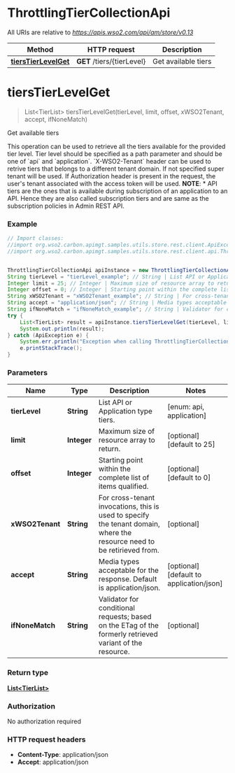 # ThrottlingTierCollectionApi

All URIs are relative to *https://apis.wso2.com/api/am/store/v0.13*

Method | HTTP request | Description
------------- | ------------- | -------------
[**tiersTierLevelGet**](ThrottlingTierCollectionApi.md#tiersTierLevelGet) | **GET** /tiers/{tierLevel} | Get available tiers 


<a name="tiersTierLevelGet"></a>
# **tiersTierLevelGet**
> List&lt;TierList&gt; tiersTierLevelGet(tierLevel, limit, offset, xWSO2Tenant, accept, ifNoneMatch)

Get available tiers 

This operation can be used to retrieve all the tiers available for the provided tier level. Tier level should be specified as a path parameter and should be one of &#x60;api&#x60; and &#x60;application&#x60;.  &#x60;X-WSO2-Tenant&#x60; header can be used to retrive tiers that belongs to a different tenant domain. If not specified super tenant will be used. If Authorization header is present in the request, the user&#39;s tenant associated with the access token will be used.  **NOTE**: * API tiers are the ones that is available during subscription of an application to an API. Hence they are also called subscription tiers and are same as the subscription policies in Admin REST API. 

### Example
```java
// Import classes:
//import org.wso2.carbon.apimgt.samples.utils.store.rest.client.ApiException;
//import org.wso2.carbon.apimgt.samples.utils.store.rest.client.api.ThrottlingTierCollectionApi;


ThrottlingTierCollectionApi apiInstance = new ThrottlingTierCollectionApi();
String tierLevel = "tierLevel_example"; // String | List API or Application type tiers. 
Integer limit = 25; // Integer | Maximum size of resource array to return. 
Integer offset = 0; // Integer | Starting point within the complete list of items qualified. 
String xWSO2Tenant = "xWSO2Tenant_example"; // String | For cross-tenant invocations, this is used to specify the tenant domain, where the resource need to be   retirieved from. 
String accept = "application/json"; // String | Media types acceptable for the response. Default is application/json. 
String ifNoneMatch = "ifNoneMatch_example"; // String | Validator for conditional requests; based on the ETag of the formerly retrieved variant of the resource. 
try {
    List<TierList> result = apiInstance.tiersTierLevelGet(tierLevel, limit, offset, xWSO2Tenant, accept, ifNoneMatch);
    System.out.println(result);
} catch (ApiException e) {
    System.err.println("Exception when calling ThrottlingTierCollectionApi#tiersTierLevelGet");
    e.printStackTrace();
}
```

### Parameters

Name | Type | Description  | Notes
------------- | ------------- | ------------- | -------------
 **tierLevel** | **String**| List API or Application type tiers.  | [enum: api, application]
 **limit** | **Integer**| Maximum size of resource array to return.  | [optional] [default to 25]
 **offset** | **Integer**| Starting point within the complete list of items qualified.  | [optional] [default to 0]
 **xWSO2Tenant** | **String**| For cross-tenant invocations, this is used to specify the tenant domain, where the resource need to be   retirieved from.  | [optional]
 **accept** | **String**| Media types acceptable for the response. Default is application/json.  | [optional] [default to application/json]
 **ifNoneMatch** | **String**| Validator for conditional requests; based on the ETag of the formerly retrieved variant of the resource.  | [optional]

### Return type

[**List&lt;TierList&gt;**](TierList.md)

### Authorization

No authorization required

### HTTP request headers

 - **Content-Type**: application/json
 - **Accept**: application/json


